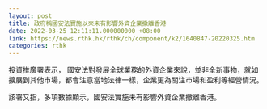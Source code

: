 ```yaml
---
layout: post
title: 政府稱國安法實施以來未有影響外資企業撤離香港
date: 2022-03-25 12:11:11.000000000 +08:00
link: https://news.rthk.hk/rthk/ch/component/k2/1640847-20220325.htm
categories: rthk
---
```


投資推廣署表示， 國安法對發展全球業務的外資企業來說，並非全新事物，就如擴展到其他市場，都會注意當地法律一樣，企業更為關注市場和盈利等經營情況。

該署又指，多項數據顯示，國安法實施未有影響外資企業撤離香港。
